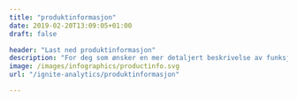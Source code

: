 ```yaml
---
title: "produktinformasjon"
date: 2019-02-20T13:09:05+01:00
draft: false

header: "Last ned produktinformasjon"
description: "For deg som ønsker en mer detaljert beskrivelse av funksjonaliteten som finnes i Ignite Analytics. Send inn din e-post for å laste ned produktinformasjonen"
image: /images/infographics/productinfo.svg
url: "/ignite-analytics/produktinformasjon"

---
```


<script charset="utf-8" type="text/javascript" src="//js.hsforms.net/forms/shell.js"></script>

<script>

  hbspt.forms.create({

                portalId: "4304957",

                formId: "0ee0a699-9732-4ee4-b988-0f224246018b"

});

</script>